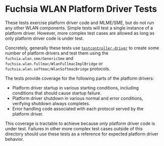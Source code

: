 # Fuchsia WLAN Platform Driver Tests

These tests exercise platform driver code and MLME/SME, but do not run any other WLAN components.
Simple tests will test a single instance of a platform driver. However, more complex test cases are
allowed as long as only platform driver code is under test.

Concretely, generally these tests use [`testcontroller-driver`](//src/connectivity/wlan/tests/helpers/testcontroller-driver) to create some number of platform
drivers and test them using the `fuchsia.wlan.sme/GenericSme` and
`fuchsia.wlan.fullmac/WlanFullmacImplBridge` or `fuchsia.wlan.softmac/WlanSoftmacBridge`
protocols.

The tests provide coverage for the following parts of the platform drivers:

  - Platform driver startup in various starting conditions, including conditions
    that should cause startup failure.
  - Platform driver shutdown in various normal and error conditions, verifying shutdown
    always completes.
  - Error handling code associated with each protocol served by the platform driver.

This coverage is tractable to achieve because *only* platform driver code is under test.
Failures in other more complex test cases outside of this directory should use these tests as
a reference for expected platform driver behavior.
